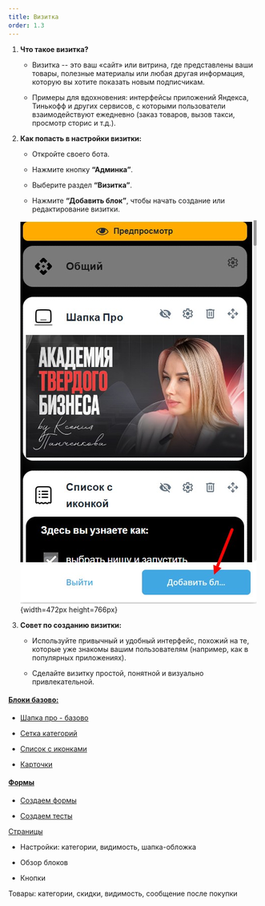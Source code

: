 ```yaml
---
title: Визитка
order: 1.3
---
```


1. **Что такое визитка?**

   -  Визитка -- это ваш «сайт» или витрина, где представлены ваши товары, полезные материалы или любая другая информация, которую вы хотите показать новым подписчикам.

   -  Примеры для вдохновения: интерфейсы приложений Яндекса, Тинькофф и других сервисов, с которыми пользователи взаимодействуют ежедневно (заказ товаров, вызов такси, просмотр сторис и т.д.).

2. **Как попасть в настройки визитки:**

   -  Откройте своего бота.

   -  Нажмите кнопку **“Админка”**.

   -  Выберите раздел **“Визитка”**.

   -  Нажмите **“Добавить блок”**, чтобы начать создание или редактирование визитки.

   ![](./nastroyka-vizitki-2.jpeg){width=472px height=766px}

3. **Совет по созданию визитки:**

   -  Используйте привычный и удобный интерфейс, похожий на те, которые уже знакомы вашим пользователям (например, как в популярных приложениях).

   -  Сделайте визитку простой, понятной и визуально привлекательной.

#### [Блоки базово:](./bloki-bazovo/_index)

-  [Шапка про - базово](./bloki-bazovo/shapka-pro)

-  [Сетка категорий](./bloki-bazovo/setka-kategoriy)

-  [Список с иконками](./bloki-bazovo/spisok-s-ikonkami)

-  [Карточки](./bloki-bazovo/kartochki/_index)

#### [Формы](./formy/_index)

-  [Создаем формы](./formy/sozdaem-formy)

-  [Создаем тесты](./formy/testy)



[Страницы](./stranicy/_index)

-  Настройки: категории, видимость, шапка-обложка

-  Обзор блоков

-  Кнопки

Товары: категории, скидки, видимость, сообщение после покупки